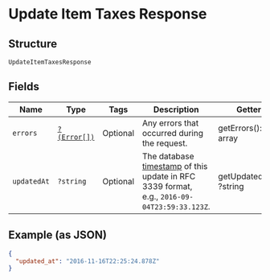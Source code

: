 
# Update Item Taxes Response

## Structure

`UpdateItemTaxesResponse`

## Fields

| Name | Type | Tags | Description | Getter | Setter |
|  --- | --- | --- | --- | --- | --- |
| `errors` | [`?(Error[])`](../../doc/models/error.md) | Optional | Any errors that occurred during the request. | getErrors(): ?array | setErrors(?array errors): void |
| `updatedAt` | `?string` | Optional | The database [timestamp](../../https://developer.squareup.com/docs/build-basics/working-with-dates) of this update in RFC 3339 format, e.g., `2016-09-04T23:59:33.123Z`. | getUpdatedAt(): ?string | setUpdatedAt(?string updatedAt): void |

## Example (as JSON)

```json
{
  "updated_at": "2016-11-16T22:25:24.878Z"
}
```

